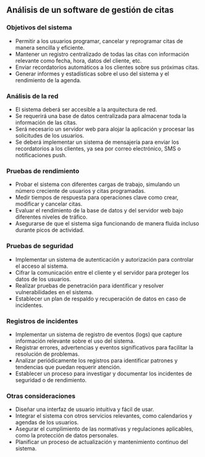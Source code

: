 
## Análisis de un software de gestión de citas

### Objetivos del sistema
- Permitir a los usuarios programar, cancelar y reprogramar citas de manera sencilla y eficiente.
- Mantener un registro centralizado de todas las citas con información relevante como fecha, hora, datos del cliente, etc.
- Enviar recordatorios automáticos a los clientes sobre sus próximas citas.
- Generar informes y estadísticas sobre el uso del sistema y el rendimiento de la agenda.

### Análisis de la red
- El sistema deberá ser accesible a la arquitectura de red.
- Se requerirá una base de datos centralizada para almacenar toda la información de las citas.
- Será necesario un servidor web para alojar la aplicación y procesar las solicitudes de los usuarios.
- Se deberá implementar un sistema de mensajería para enviar los recordatorios a los clientes, ya sea por correo electrónico, SMS o notificaciones push.

### Pruebas de rendimiento
- Probar el sistema con diferentes cargas de trabajo, simulando un número creciente de usuarios y citas programadas.
- Medir tiempos de respuesta para operaciones clave como crear, modificar y cancelar citas.
- Evaluar el rendimiento de la base de datos y del servidor web bajo diferentes niveles de tráfico.
- Asegurarse de que el sistema siga funcionando de manera fluida incluso durante picos de actividad.

### Pruebas de seguridad
- Implementar un sistema de autenticación y autorización para controlar el acceso al sistema.
- Cifrar la comunicación entre el cliente y el servidor para proteger los datos de los usuarios.
- Realizar pruebas de penetración para identificar y resolver vulnerabilidades en el sistema.
- Establecer un plan de respaldo y recuperación de datos en caso de incidentes.

### Registros de incidentes
- Implementar un sistema de registro de eventos (logs) que capture información relevante sobre el uso del sistema.
- Registrar errores, advertencias y eventos significativos para facilitar la resolución de problemas.
- Analizar periódicamente los registros para identificar patrones y tendencias que puedan requerir atención.
- Establecer un proceso para investigar y documentar los incidentes de seguridad o de rendimiento.

### Otras consideraciones
- Diseñar una interfaz de usuario intuitiva y fácil de usar.
- Integrar el sistema con otros servicios relevantes, como calendarios y agendas de los usuarios.
- Asegurar el cumplimiento de las normativas y regulaciones aplicables, como la protección de datos personales.
- Planificar un proceso de actualización y mantenimiento continuo del sistema.

